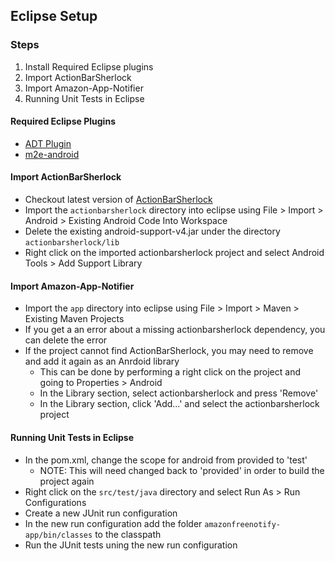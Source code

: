 Eclipse Setup
-------------

### Steps ###
1. Install Required Eclipse plugins
2. Import ActionBarSherlock
3. Import Amazon-App-Notifier
4. Running Unit Tests in Eclipse

#### Required Eclipse Plugins ####
* [ADT Plugin](https://developer.android.com/tools/sdk/eclipse-adt.html)
* [m2e-android](http://rgladwell.github.io/m2e-android/)

#### Import ActionBarSherlock ####
* Checkout latest version of [ActionBarSherlock](https://github.com/JakeWharton/ActionBarSherlock)
* Import the `actionbarsherlock` directory into eclipse using File > Import > Android > Existing Android Code Into Workspace
* Delete the existing android-support-v4.jar under the directory `actionbarsherlock/lib`
* Right click on the imported actionbarsherlock project and select Android Tools > Add Support Library

#### Import Amazon-App-Notifier ####
* Import the `app` directory into eclipse using File > Import > Maven > Existing Maven Projects
* If you get a an error about a missing actionbarsherlock dependency, you can delete the error
* If the project cannot find ActionBarSherlock, you may need to remove and add it again as an Anrdoid library
  * This can be done by performing a right click on the project and going to Properties > Android
  * In the Library section, select actionbarsherlock and press 'Remove'
  * In the Library section, click 'Add...' and select the actionbarsherlock project

#### Running Unit Tests in Eclipse ####
* In the pom.xml, change the scope for android from provided to 'test'
    * NOTE: This will need changed back to 'provided' in order to build the project again
* Right click on the `src/test/java` directory and select Run As > Run Configurations
* Create a new JUnit run configuration 
* In the new run configuration add the folder `amazonfreenotify-app/bin/classes` to the classpath
* Run the JUnit tests uning the new run configuration

